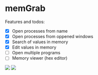 # memGrab


Features and todos:

- [x] Open processes from name
- [x] Open processes from oppened windows
- [x] Search of values in memory
- [x] Edit values in memory
- [ ] Open multiple programs
- [ ] Memory viewer (hex editor)

![](https://github.com/meemknight/photos/blob/master/memGrab1.png)
![](https://github.com/meemknight/photos/blob/master/memGrab2.png)
